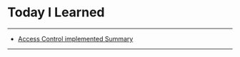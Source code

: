 # Today I Learned

---

- [Access Control implemented Summary](https://vincentgeranium.github.io/ios,/swift/2020/03/29/basicSyntax.html)

---
